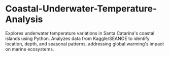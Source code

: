 # Coastal-Underwater-Temperature-Analysis
Explores underwater temperature variations in Santa Catarina's coastal islands using Python. Analyzes data from Kaggle/SEANOE to identify location, depth, and seasonal patterns, addressing global warming's impact on marine ecosystems.
